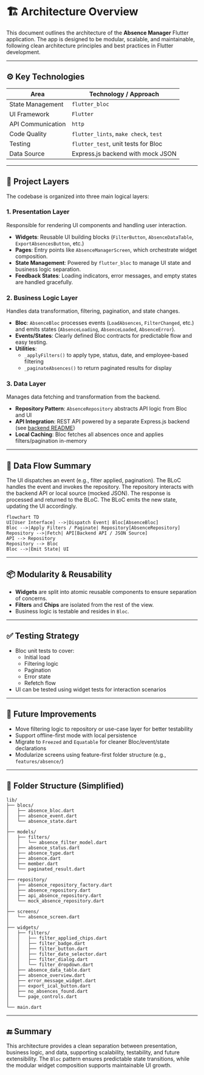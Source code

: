 # 🏗 Architecture Overview

This document outlines the architecture of the **Absence Manager** Flutter application. The app is designed to be modular, scalable, and maintainable, following clean architecture principles and best practices in Flutter development.

---
## ⚙️ Key Technologies

| Area               | Technology / Approach                  |
|--------------------|----------------------------------------|
| State Management   | `flutter_bloc`                         |
| UI Framework       | `Flutter`                              |
| API Communication  | `http`                                 |
| Code Quality       | `flutter_lints`, `make check`, `test` |
| Testing            | `flutter_test`, unit tests for Bloc    |
| Data Source        | Express.js backend with mock JSON      |

---

## 🧱 Project Layers

The codebase is organized into three main logical layers:

### 1. **Presentation Layer**
Responsible for rendering UI components and handling user interaction.

- **Widgets**: Reusable UI building blocks (`FilterButton`, `AbsenceDataTable`, `ExportAbsencesButton`, etc.)
- **Pages**: Entry points like `AbsenceManagerScreen`, which orchestrate widget composition.
- **State Management**: Powered by `flutter_bloc` to manage UI state and business logic separation.
- **Feedback States**: Loading indicators, error messages, and empty states are handled gracefully.

### 2. **Business Logic Layer**
Handles data transformation, filtering, pagination, and state changes.

- **Bloc**: `AbsenceBloc` processes events (`LoadAbsences`, `FilterChanged`, etc.) and emits states (`AbsenceLoading`, `AbsenceLoaded`, `AbsenceError`).
- **Events/States**: Clearly defined Bloc contracts for predictable flow and easy testing.
- **Utilities**:
  - `_applyFilters()` to apply type, status, date, and employee-based filtering
  - `_paginateAbsences()` to return paginated results for display

### 3. **Data Layer**
Manages data fetching and transformation from the backend.

- **Repository Pattern**: `AbsenceRepository` abstracts API logic from Bloc and UI
- **API Integration**: REST API powered by a separate Express.js backend (see [backend README](#))
- **Local Caching**: Bloc fetches all absences once and applies filters/pagination in-memory

---

## 🔁 Data Flow Summary

The UI dispatches an event (e.g., filter applied, pagination).
The BLoC handles the event and invokes the repository.
The repository interacts with the backend API or local source (mocked JSON).
The response is processed and returned to the BLoC.
The BLoC emits the new state, updating the UI accordingly.

```mermaid
flowchart TD
UI[User Interface] -->|Dispatch Event| Bloc[AbsenceBloc]
Bloc -->|Apply Filters / Paginate| Repository[AbsenceRepository]
Repository -->|Fetch| API[Backend API / JSON Source]
API --> Repository
Repository --> Bloc
Bloc -->|Emit State| UI
```
---

## 📦 Modularity & Reusability

- **Widgets** are split into atomic reusable components to ensure separation of concerns.
- **Filters** and **Chips** are isolated from the rest of the view.
- Business logic is testable and resides in `Bloc`.

---

## ✅ Testing Strategy

- Bloc unit tests to cover:
  - Initial load
  - Filtering logic
  - Pagination
  - Error state
  - Refetch flow
- UI can be tested using widget tests for interaction scenarios

---

## 🔄 Future Improvements

- Move filtering logic to repository or use-case layer for better testability
- Support offline-first mode with local persistence
- Migrate to `Freezed` and `Equatable` for cleaner Bloc/event/state declarations
- Modularize screens using feature-first folder structure (e.g., `features/absence/`)

---

## 📁 Folder Structure (Simplified)

```
lib/
├── blocs/
│   ├── absence_bloc.dart
│   ├── absence_event.dart
│   └── absence_state.dart
│
├── models/
│   ├── filters/
│   │   └── absence_filter_model.dart
│   ├── absence_status.dart
│   ├── absence_type.dart
│   ├── absence.dart
│   ├── member.dart
│   └── paginated_result.dart
│
├── repository/
│   ├── absence_repository_factory.dart
│   ├── absence_repository.dart
│   ├── api_absence_repository.dart
│   └── mock_absence_repository.dart
│
├── screens/
│   └── absence_screen.dart
│
├── widgets/
│   ├── filters/
│   │   ├── filter_applied_chips.dart
│   │   ├── filter_badge.dart
│   │   ├── filter_button.dart
│   │   ├── filter_date_selector.dart
│   │   ├── filter_dialog.dart
│   │   └── filter_dropdown.dart
│   ├── absence_data_table.dart
│   ├── absence_overview.dart
│   ├── error_message_widget.dart
│   ├── export_ical_button.dart
│   ├── no_absences_found.dart
│   └── page_controls.dart
│
└── main.dart

```
---

## 🔚 Summary

This architecture provides a clean separation between presentation, business logic, and data, supporting scalability, testability, and future extensibility. The `Bloc` pattern ensures predictable state transitions, while the modular widget composition supports maintainable UI growth.
